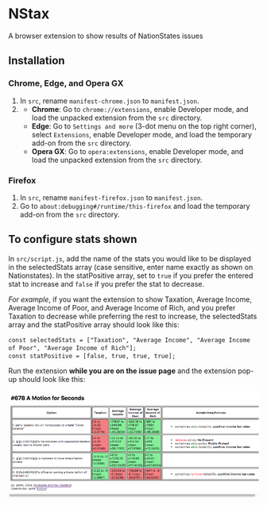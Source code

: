 # NStax
A browser extension to show results of NationStates issues
## Installation
### Chrome, Edge, and Opera GX
1. In `src`, rename `manifest-chrome.json` to `manifest.json`.
2. * **Chrome**: Go to `chrome://extensions`, enable Developer mode, and load the unpacked extension from the `src` directory.
    * **Edge**: Go to `Settings and more` (3-dot menu on the top right corner), select `Extensions`, enable Developer mode, and load the temporary add-on from the `src` directory.
    * **Opera GX**: Go to `opera:extensions`, enable Developer mode, and load the unpacked extension from the `src` directory.
### Firefox
1. In `src`, rename `manifest-firefox.json` to `manifest.json`.
2. Go to `about:debugging#/runtime/this-firefox` and load the temporary add-on from the `src` directory.
## To configure stats shown
In `src/script.js`, add the name of the stats you would like to be displayed in the selectedStats array (case sensitive, enter name exactly as shown on Nationstates). In the statPositive array, set to `true` if you prefer the entered stat to increase and `false` if you prefer the stat to decrease.

*For example*, if you want the extension to show Taxation, Average Income, Average Income of Poor, and Average Income of Rich, and you prefer Taxation to decrease while preferring the rest to increase, the selectedStats array and the statPositive array should look like this:
```
const selectedStats = ["Taxation", "Average Income", "Average Income of Poor", "Average Income of Rich"];
const statPositive = [false, true, true, true];
```
Run the extension **while you are on the issue page** and the extension pop-up should look like this:

![Demo of the extension](/assets/demo.png "Demo of the extension")
